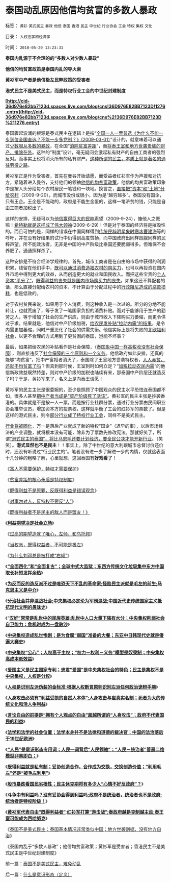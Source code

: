 # 泰国动乱原因他信均贫富的多数人暴政

标签： `黄衫` `美式民主` `暴政` `他信` `泰国` `香港` `民主` `中世纪` `行业协会` `工会` `特权` `集权` `文化` 

目录： `人权法学和经济学`

时间： `2010-05-20 13:23:31`

**泰国内乱源于不合理的的“多数人对少数人暴政”**

**他信的均贫富政策是泰国内乱的导火索**

**黄衫军中产者是他信极左民粹政策的受害者**

**港式民主不是美式民主，而是特权行业工会的中世纪封建制度**

**[http://cid-36d976e82bb7123d.spaces.live.com/blog/cns!36D976E82BB7123D!1276.entry](http://cid-36d976e82bb7123d.spaces.live.com/blog/cns%2136D976E82BB7123D%211276.entry)**

泰国骤起波澜的根源是泰式民主在逻辑上是按“[全国一人一票普选《为什么不能一步到位全国直选？不能一步多党制？》(2009-03-01）](../../../2009/3/1/为什么不能一步到位全国直选？不能一步多党制？.md)”设计的，就意味着可以通过[少数服从多数的暴政](../../../2010/3/3/“少数服从多数”是反人权反民主的专治之源.md)，在全国“[消除贫富差距](../../../2009/8/27/仇富的目的是为了均赤贫的社会公平？.md)”，而[将泰王室和地方世袭贵族的财产，排除在外](../../../2009/8/1/民粹口号，特权阶层利益最大化最隐蔽的方法.md)。这种的“制度”设计，毫无疑问会激起私有财产的自由工商者的强烈反对。而事实上也将消灭所有的私有财产。[这种所谓的民主，本质上就是著名的通往劳役之路](../../../2009/8/26/水洗一般均贫富的天堂.md)。

黄衫军正是作为受害者，首先在曼谷开始请愿，而受益者红衫军作为声援和对抗方，紧随着进入曼谷，支持他们的领袖[他信的均贫富政策](../../../2007/10/26/不要要平均主义作为加税的理由.md)。他信的均贫富政策印象中是按人头分给每个农村居民一笔钱和一块地。换言之，[直接把“资本”和“土地”分给农村](../../../2009/9/20/向农村倾斜资源的经济政策是常识性的错误.md)（2009-9-20），而城市没份或很小，因为是“越穷越多”。泰国没有国企，只有王企。王企是不能动的，政府是不能生金蛋的，这样一笔济贫的钱，只能是自由工商者加税出了。

这样的安排，无疑可以为[他信赢得巨大的民粹声望](../../../2009/9/24/为什么说民粹就是极左.md)（2009-9-24），慷他人之慨嘛！[希特勒就是这样成了伟大领袖](../../../2009/6/29/法式民主可能方便了民粹希特勒上台.md)(2009-6-29)！但是对于泰国的经济将是摧毁性的。而且可怕的是，同样的错误在中国同样得到[传统民粹明星象时寒冰曹建海](../../../2009/4/16/社会压力传递和媒体道德明星.md)等的呼吁，并在没有好结果的试行中仍得到高度赞扬，而中国政府出同样觊觎同样的民粹声望。所不能效法者，无非是中国的中产阶级比泰国还要脆弱得多。但难保不会养肥了，通通照样杀了。

这种安排是不符合经济学规律的。首先，城市工商者是在自由的市场中获得的利润积累，钱留在他们手中，[既可以通过消费造福农村的购买力](../../../2010/2/21/农村问题只能是经济学的问题.md)，也可以再投资在国内外市场中得到更大的效益，从而创造更大的就业和国民收入。而把这些宝贵的[个人资本“平分了”](../../../2009/8/27/仇富的目的是为了均赤贫的社会公平？.md)，[既得利益的丧失就是国内市场购买力的丧失](http://blog.sina.com.cn/s/blog_5563a64d0100iiqj.html)。如果这还不算配套的话，那么直接分配给农村的资本，不计算由于分配过程中的[行政阻尼造成的腐败损耗](../../../2009/10/22/大赦腐败的成本边界和民主妥协的收益确定.md)，也是低效的。

对于农村贫民来说，如果用于个人消费，则这种收入是一次过的。所分的分地不能转让，也就荒废了，等于发了一笔国家负担的消费补贴。而对于能够用于生产的勤劳之人，等于增加了社会的生产供应，则由于城市收入下降购买力萎缩，而更令供过于求。结果就是，他信对中产阶级加税，[给农民发补贴“拉动内需”的结果](../../../2009/1/6/社会保障之补需方暨“有效补贴定理”.md)，是令内需更加萎缩，同时严重恶化了社会的供需失衡。他信实际上是将失败的[北欧福利社会](../../../2009/11/15/民主“主义”乌托邦和北欧社会主义.md)，以更不合理的方式用到了更贫困的泰国，岂能不坏事？

最后，如果把给农民的补贴看作是社会保障，（[泰国象中国一样高税收没有社会保障](../../../2007/12/23/冗员吃饭财政拖累：高税收无福利无助社会和谐.md)），则直接违反了[社会保障的三个原则和一个义务](../../../2009/2/26/社会保障有三个原则一种义务.md)。他信政府如此安排，还真的能够“均贫富”，把中产富裕者消灭了，泰国除了王室地方世袭特权者，[人人赤贫，还就不均贫富了吗](../../../2009/8/26/水洗一般均贫富的天堂.md)？但真到那时侯，王室到时如何立足？“[加税拉动农民内需](../../../2007/10/26/不要要平均主义作为加税的理由.md)”的他信新政效益既然特差，则对中产阶级的加税也陆续有来，那泰国中产阶层还就造反了吗？于是，黄衫军来了，名义上是向泰王请愿！

黄衫军的民主主张是很委婉的，至少是照顾了中国观众的民主水平恐怕连泰国都不如，很多人甚至[把中产者当成是“资产阶级死了活该”](../../../2009/10/15/人权是生产的要素，劳动者和资本家的相生关系.md)。黄衫军的民主主张是抄袭香港的。具体就是不是按一人一票，而是按行业社群分票，通过行业分票由民间职业协会推举议员，增加资本方的投票权，这样就平衡了工会的红衫军的票数了。但是这样的港式民主，则令[部分行业成了特权行业工会](../../../2010/1/26/最腐朽的垄断是对劳动力和就业的垄断.md)，同样不是美式民主。

[行业将被固化](../../../2010/1/26/工会构成劳动力和就业托拉斯垄断的后果.md)，万一是落后产业就成了新的特权“国企”（迟早的事），以后市场经济的产业调整，就将根本没有可能，除非为了票数先修改宪法。那就好笑了，所谓[“港式民主的泰国”，将比马恩毛还要计划经济，要全民公决才能开新行业](../../../2010/1/27/为什么计划经济总是保护了落后产业.md)。（笑笑）。**港式显然也不是民主**！！事实上，除了中世纪的意大利跟城市总督讨价还价时，还没有听说过“行业民主的”。笔者没有进一步了解进一步的内情，仅就这表面十几分钟的粗略了解，心里就想，这回泰国有**好戏看了**！

《[富人不需要保护，特权才需要保护](../../../2009/8/27/富人不需要保护，特权才需要保护.md)》

《[贫富差距的核心矛盾是特权制度](../../../2009/8/28/贫富差距核心矛盾是特权等级文化.md)》

《[既得利益不是原罪，反既得利益是错误观念](../../../2009/8/28/反既得利益即“反利益可得”.md)》

《[对事勿对人，反特权不要反“人”](../../../2009/8/28/对事勿对人，反特权不要专反“人”.md)》

《[既得利益者不是民主的敌人而是盟友！》](../../../2009/8/28/已得利益者不是敌人而是盟友！.md)

《[**利益期望决定社会立场**](../../../2009/8/29/利益期望决定社会立场行为.md)》

《[过高的期望造就了唯心，左倾，和乌托邦](../../../2009/8/29/过高的期望造就了唯心，左倾，和乌托邦.md)》

《[当权派，既得权益者，不可能是极左](../../../2009/8/29/当权者不可能是太左.md)》

《[为什么刘邓总是被打成“右倾”](http://darthvad.blog.163.com/blog/static/53399470200973023758325/)》

《[**“全面西化”和“全面复古”；全球中式大监狱；东西方传统文化垃圾集中东方中国取长补短发挥余热**](../../../2010/5/13/东西方传统文化垃圾取长补短发挥余热.md)》

《[**为反而反的造反派不过是唯恐天下不乱的革命家;怪胎民主派就是毛左的前生;马克思主义是中介**](../../../2010/5/14/唯恐天下不乱的革命家.md)》

《[**分治社会并非混战社会;中央集权必定沦为军阀混战;中国近代史传统国家主义抵抗现代文明的愚昧史**](../../../2010/5/14/传统文化国家主义抵抗现代文明节节败退史.md)》

《“[**汉奸”常常是乱世中的民族英雄;乱世中人口大量下降有水分；中央集权削弱社会自卫能力；危机时成为一盘散沙**](../../../2010/5/15/中央集权社会危机时成为一盘散沙.md)》

《[**中央集权造成乱世惨剧；是为食腐“弱国”准备的大餐；东亚中日韩现代史就是傻逼大赛史**](../../../2010/5/15/乱世和血性和东亚傻逼大赛史.md)》

《[**中央集权“公心”；人权高于主权；“权力－权利－义务”模型是奴隶制；中央集权高成本低效益**](../../../2010/5/15/“权力－权利－义务”模型即奴隶制.md)》

《[**爱国主义是民主国家专利；忠君“爱国”是中央集权社会的特色；民主是集权不是中央集权，人权是分权**](../../../2010/5/17/爱国是民主国家的专利.md)》

《[**人权是识别左派伪装的金标准;根据人权断言原则识别左派任何政治诡辩手腕**](../../../2010/5/17/人权是识别极左伪装的金标准.md)》

《[**人身攻击必须有“利益受损的自然人本体”;人身攻击与崔真实名制；死者为大的传统文化和活人争利益**](../../../2010/5/17/袁腾飞绝没有人身攻击却遭毛派人身攻击.md)》

《[**言论自由的前提是“拥有个人观点的自由”超越所谓的“人身攻击”；政府不代表国民的利益**](http://blog.sina.com.cn/s/blog_5563a64d0100ii11.html)》

《[**法学和法学的社会位置；法学本身并不是法律和道德的裁决官；中国的法治落后于19世纪欧洲**](../../../2010/5/18/法学和法学的社会位置；法学不是善恶标准.md)》

《[**“人民”是意识形态专用词；人民一词背后“人民领袖”；“人民－统治者”善恶二维模型非黑即白；**](../../../2010/5/20/人民领袖人民爱，人民领袖爱人民.md)》

《[**既得利益就是私有制；妥协创造合作，合作成为交换，交换创造价值；“利用毛左”还是“被毛左利用”**](http://blog.sina.com.cn/s/blog_5563a64d0100iiqj.html)》

《[**股市暴跌看国民劣根性；民主休克期将有多少人“心情不好反政府”？**](../../../2010/5/19/股市暴跌看国民劣根性；场外资金入场了.md)》

《[**斗争中有利益吗？没有妥协会得到利益吗;政府不是统治者，统治者也不是政府;统治者是特权阶级！**](../../../2010/5/19/既得利益者与“统治者”全无关联.md)》

《[**黄衫军代表自由“既得利益者”;红衫军打算“游击战”;泰政府越是克制越主动;泰王室可能成为西哈努克**](../../../2010/5/19/泰政府越是克制越容易击败红衫军的游击理想.md)》

《[泰国不是美式民主；泰国基本情况非常类似中国；地方世袭割据，没有地方自治](../../../2010/5/20/泰国不是美式民主，难免动乱.md)》

《泰国内乱于“多数人暴政”；他信均贫富政策；黄衫军是受害者；香港民主不是美式民主是中世纪封建制度》



前一篇：[泰国不是美式民主，难免动乱](../../../2010/5/20/泰国不是美式民主，难免动乱.md)

后一篇：[什么是意识形态（定义）](../../../2010/5/20/什么是意识形态（定义）.md)